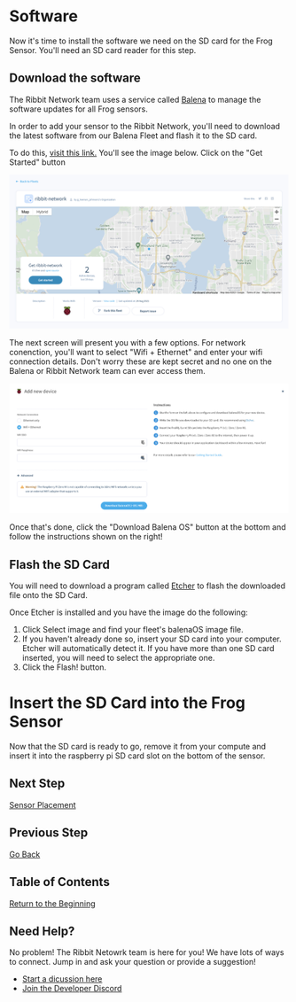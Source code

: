 # Software

Now it's time to install the software we need on the SD card for the Frog Sensor. You'll need an SD card reader for this step.

## Download the software
The Ribbit Network team uses a service called [Balena](https://www.balena.io/) to manage the software updates for all Frog sensors.

In order to add your sensor to the Ribbit Network, you'll need to download the latest software from our Balena Fleet and flash it to the SD card.

To do this, [visit this link.](https://hub.balena.io/g_keenan_johnson1/ribbit-network) You'll see the image below. Click on the "Get Started" button

![Balena Fleet](images/balena_fleet.png)

The next screen will present you with a few options. For network conenction, you'll want to select "Wifi + Ethernet" and enter your wifi connection details. Don't worry these are kept secret and no one on the Balena or Ribbit Network team can ever access them.

![Balena Download](images/balena_image_download.png)

Once that's done, click the "Download Balena OS" button at the bottom and follow the instructions shown on the right!

## Flash the SD Card

You will need to download a program called [Etcher](https://www.balena.io/etcher/) to flash the downloaded file onto the SD Card.

Once Etcher is installed and you have the image do the following:

1. Click Select image and find your fleet's balenaOS image file.
2. If you haven't already done so, insert your SD card into your computer. Etcher will automatically detect it. If you have more than one SD card inserted, you will need to select the appropriate one.
3. Click the Flash! button.

# Insert the SD Card into the Frog Sensor
Now that the SD card is ready to go, remove it from your compute and insert it into the raspberry pi SD card slot on the bottom of the sensor.

## Next Step
[Sensor Placement](6-sensor-placement.md)

## Previous Step
[Go Back](4-electronics.md)

## Table of Contents
[Return to the Beginning](0-start-here.md)

## Need Help?
No problem! The Ribbit Netowrk team is here for you! We have lots of ways to connect. Jump in and ask your question or provide a suggestion!
* [Start a dicussion here](https://github.com/Ribbit-Network/ribbit-network-frog-sensor/discussions/new)
* [Join the Developer Discord](https://discord.gg/vq8PkDb2TC)